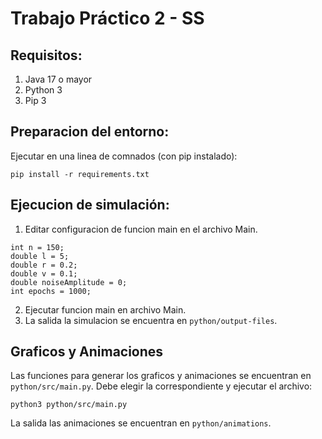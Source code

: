 # Trabajo Práctico 2 - SS

## Requisitos:
1) Java 17 o mayor
2) Python 3
2) Pip 3

## Preparacion del entorno:
Ejecutar en una linea de comnados (con pip instalado):
```
pip install -r requirements.txt
```
## Ejecucion de simulación:
1. Editar configuracion de funcion main en el archivo Main.
```agsl
int n = 150;
double l = 5;
double r = 0.2;
double v = 0.1;
double noiseAmplitude = 0;
int epochs = 1000;
```
2. Ejecutar funcion main en archivo Main.
3. La salida la simulacion se encuentra en ```python/output-files```.

## Graficos y Animaciones
Las funciones para generar los graficos y animaciones se encuentran en ```python/src/main.py```.
Debe elegir la correspondiente y ejecutar el archivo:
```
python3 python/src/main.py
```
La salida las animaciones se encuentran en  ```python/animations```.
